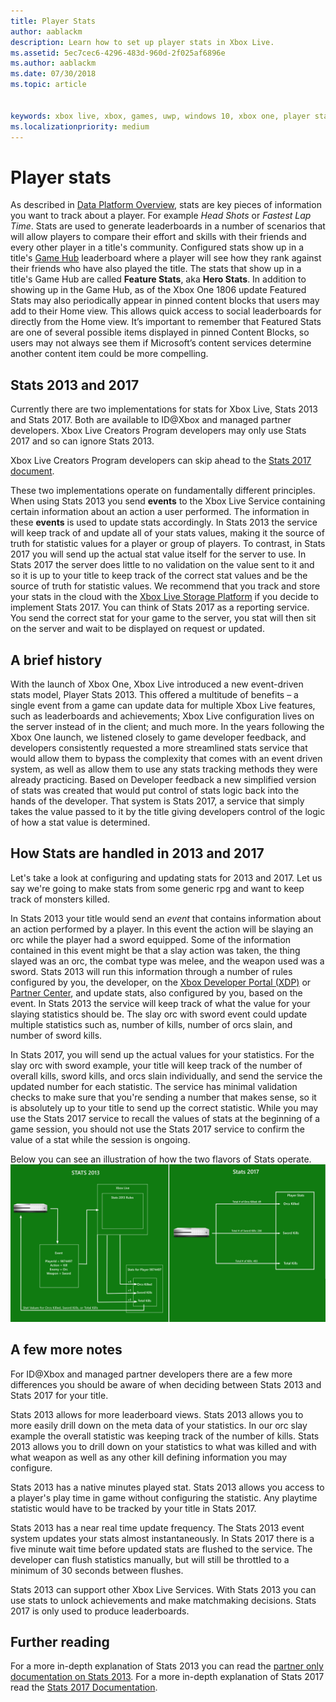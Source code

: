 ```yaml
---
title: Player Stats
author: aablackm
description: Learn how to set up player stats in Xbox Live.
ms.assetid: 5ec7cec6-4296-483d-960d-2f025af6896e
ms.author: aablackm
ms.date: 07/30/2018
ms.topic: article


keywords: xbox live, xbox, games, uwp, windows 10, xbox one, player stats, leaderboards
ms.localizationpriority: medium
---
```

# Player stats

As described in [Data Platform Overview](../data-platform/data-platform.md), stats are key pieces of information you want to track about a player. For example *Head Shots* or *Fastest Lap Time*. Stats are used to generate leaderboards in a number of scenarios that will allow players to compare their effort and skills with their friends and every other player in a title's community. Configured stats show up in a title's [Game Hub](../data-platform/designing-xbox-live-experiences.md) leaderboard where a player will see how they rank against their friends who have also played the title. The stats that show up in a title's Game Hub are called **Feature Stats**, aka **Hero Stats**. In addition to showing up in the Game Hub, as of the Xbox One 1806 update Featured Stats may also periodically appear in pinned content blocks that users may add to their Home view. This allows quick access to social leaderboards for directly from the Home view. It’s important to remember that Featured Stats are one of several possible items displayed in pinned Content Blocks, so users may not always see them if Microsoft’s content services determine another content item could be more compelling.

## Stats 2013 and 2017

Currently there are two implementations for stats for Xbox Live, Stats 2013 and Stats 2017. Both are available to ID@Xbox and managed partner developers. Xbox Live Creators Program developers may only use Stats 2017 and so can ignore Stats 2013.

Xbox Live Creators Program developers can skip ahead to the [Stats 2017 document](stats2017.md).

These two implementations operate on fundamentally different principles. When using Stats 2013 you send **events** to the Xbox Live Service containing certain information about an action a user performed. The information in these **events** is used to update stats accordingly. In Stats 2013 the service will keep track of and update all of your stats values, making it the source of truth for statistic values for a player or group of players. To contrast, in Stats 2017 you will send up the actual stat value itself for the server to use. In Stats 2017 the server does little to no validation on the value sent to it and so it is up to your title to keep track of the correct stat values and be the source of truth for statistic values. We recommend that you track and store your stats in the cloud with the [Xbox Live Storage Platform](../storage-platform/storage-platform.md) if you decide to implement Stats 2017. You can think of Stats 2017 as a reporting service. You send the correct stat for your game to the server, you stat will then sit on the server and wait to be displayed on request or updated.

## A brief history

With the launch of Xbox One, Xbox Live introduced a new event-driven stats model, Player Stats 2013. This offered a multitude of benefits – a single event from a game can update data for multiple Xbox Live features, such as leaderboards and achievements; Xbox Live configuration lives on the server instead of in the client; and much more. In the years following the Xbox One launch, we listened closely to game developer feedback, and developers consistently requested a more streamlined stats service that would allow them to bypass the complexity that comes with an event driven system, as well as allow them to use any stats tracking methods they were already practicing. Based on Developer feedback a new simplified version of stats was created that would put control of stats logic back into the hands of the developer. That system is Stats 2017, a service that simply takes the value passed to it by the title giving developers control of the logic of how a stat value is determined.

## How Stats are handled in 2013 and 2017

Let's take a look at configuring and updating stats for 2013 and 2017. Let us say we're going to make stats from some generic rpg and want to keep track of monsters killed.

In Stats 2013 your title would send an *event* that contains information about an action performed by a player. In this event the action will be slaying an orc while the player had a sword equipped. Some of the information contained in this event might be that a slay action was taken, the thing slayed was an orc, the combat type was melee, and the weapon used was a sword. Stats 2013 will run this information through a number of rules configured by you, the developer, on the [Xbox Developer Portal (XDP)](https://xdp.xboxlive.com/User/Contact/MyAccess?selectedMenu=devaccounts) or [Partner Center](https://partner.microsoft.com/dashboard), and update stats, also configured by you, based on the event. In Stats 2013 the service will keep track of what the value for your slaying statistics should be. The slay orc with sword event could update multiple statistics such as, number of kills, number of orcs slain, and number of sword kills.

In Stats 2017, you will send up the actual values for your statistics. For the slay orc with sword example, your title will keep track of the number of overall kills, sword kills, and orcs slain individually, and send the service the updated number for each statistic. The service has minimal validation checks to make sure that you're sending a number that makes sense, so it is absolutely up to your title to send up the correct statistic. While you may use the Stats 2017 service to recall the values of stats at the beginning of a game session, you should not use the Stats 2017 service to confirm the value of a stat while the session is ongoing.

Below you can see an illustration of how the two flavors of Stats operate.
![Stats Difference Illustration](../images/stats/Stats2013-7DiagramColored.jpg)

## A few more notes

For ID@Xbox and managed partner developers there are a few more differences you should be aware of when deciding between Stats 2013 and Stats 2017 for your title.

Stats 2013 allows for more leaderboard views.
Stats 2013 allows you to more easily drill down on the meta data of your statistics. In our orc slay example the overall statistic was keeping track of the number of kills. Stats 2013 allows you to drill down on your statistics to what was killed and with what weapon as well as any other kill defining information you may configure.

Stats 2013 has a native minutes played stat.
Stats 2013 allows you access to a player's play time in game without configuring the statistic. Any playtime statistic would have to be tracked by your title in Stats 2017.

Stats 2013 has a near real time update frequency.
The Stats 2013 event system updates your stats almost instantaneously. In Stats 2017 there is a five minute wait time before updated stats are flushed to the service. The developer can flush statistics manually, but will still be throttled to a minimum of 30 seconds between flushes.

Stats 2013 can support other Xbox Live Services.
With Stats 2013 you can use stats to unlock achievements and make matchmaking decisions. Stats 2017 is only used to produce leaderboards.

## Further reading

For a more in-depth explanation of Stats 2013 you can read the  [partner only documentation on Stats 2013](https://developer.microsoft.com/en-us/games/xbox/docs/xboxlive/xbox-live-partners/event-driven-data-platform/user-stats).
For a more in-depth explanation of Stats 2017 read the [Stats 2017 Documentation](stats2017.md).